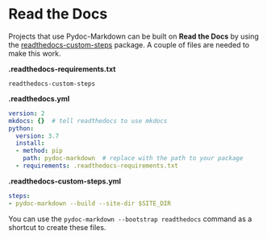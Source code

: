 # Read the Docs

  [readthedocs-custom-steps]: https://pypi.org/project/readthedocs-custom-steps/

Projects that use Pydoc-Markdown can be built on __Read the Docs__ by using the
[readthedocs-custom-steps][] package. A couple of files are needed to make this work.

__.readthedocs-requirements.txt__

```
readthedocs-custom-steps
```

__.readthedocs.yml__

```yml
version: 2
mkdocs: {}  # tell readthedocs to use mkdocs
python:
  version: 3.7
  install:
  - method: pip
    path: pydoc-markdown  # replace with the path to your package
  - requirements: .readthedocs-requirements.txt
```

__.readthedocs-custom-steps.yml__

```yml
steps:
- pydoc-markdown --build --site-dir $SITE_DIR
```

You can use the `pydoc-markdown --bootstrap readthedocs` command as a shortcut to create
these files.
